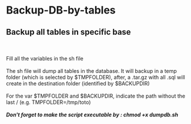 # Backup-DB-by-tables
## Backup all tables in specific base
\
\
Fill all the variables in the sh file
\
\
The sh file will dump all tables in the database. It will backup in a temp folder (which is selected by $TMPFOLDER), after, a .tar.gz with all .sql will create in the destination folder (identified by $BACKUPDIR)
\
\
For the var $TMPFOLDER and $BACKUPDIR, indicate the path without the last / (e.g. TMPFOLDER=/tmp/toto)
\
\
***Don't forget to make the script executable by : chmod +x dumpdb.sh***
